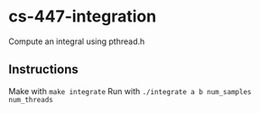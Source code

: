 # cs-447-integration
Compute an integral using pthread.h

## Instructions
Make with `make integrate`
Run with `./integrate a b num_samples num_threads`
